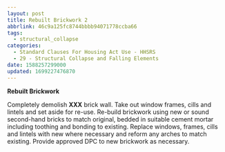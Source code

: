 ```yaml
---
layout: post
title: Rebuilt Brickwork 2
abbrlink: 46c9a125fc8744bbbb94071778ccba66
tags:
  - structural_collapse
categories:
  - Standard Clauses For Housing Act Use - HHSRS
  - 29 - Structural Collapse and Falling Elements
date: 1588257299000
updated: 1699227476870
---
```


**Rebuilt Brickwork**

Completely demolish **XXX** brick wall. Take out window frames, cills and lintels and set aside for re-use. Re-build brickwork using new or sound second-hand bricks to match original, bedded in suitable cement mortar including toothing and bonding to existing. Replace windows, frames, cills and lintels with new where necessary and reform any arches to match existing. Provide approved DPC to new brickwork as necessary.
